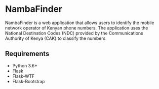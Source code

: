 # NambaFinder

NambaFinder is a web application that allows users to identify the mobile network operator of Kenyan phone numbers. The application uses the National Destination Codes (NDC) provided by the Communications Authority of Kenya (CAK) to classify the numbers.

## Requirements

- Python 3.6+
- Flask
- Flask-WTF
- Flask-Bootstrap

